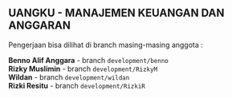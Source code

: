 ## UANGKU - MANAJEMEN KEUANGAN DAN ANGGARAN

Pengerjaan bisa dilihat di branch masing-masing anggota : <br/>

**Benno Alif Anggara** - branch `development/benno` <br/>
**Rizky Muslimin** - branch `development/RizkyM` <br/>
**Wildan** - branch `development/wildan` <br/>
**Rizki Resitu** - branch `development/RizkiR` <br/>
